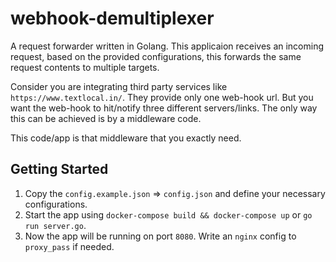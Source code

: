 # webhook-demultiplexer

A request forwarder written in Golang. This applicaion receives an incoming request, based on the
provided configurations, this forwards the same request contents to multiple targets.

Consider you are integrating third party services like `https://www.textlocal.in/`. They provide only one web-hook url. But you want the web-hook to hit/notify three different servers/links. The only way this can be achieved is by a middleware code.

This code/app is that middleware that you exactly need.

## Getting Started

1. Copy the `config.example.json` => `config.json` and define your necessary configurations.
2. Start the app using `docker-compose build && docker-compose up` or `go run server.go`.
3. Now the app will be running on port `8080`. Write an `nginx` config to `proxy_pass` if needed.
